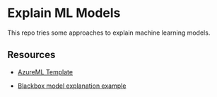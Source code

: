 # Explain ML Models

This repo tries some approaches to explain machine learning models.

## Resources

* [AzureML Template](https://github.com/Azure/azureml-template)

* [Blackbox model explanation example](https://nbviewer.jupyter.org/github/interpretml/interpret/blob/master/examples/python/notebooks/Explaining%20Blackbox%20Classifiers.ipynb)
